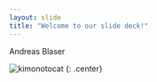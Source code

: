 ```yaml
---
layout: slide
title: "Welcome to our slide deck!"
---
```


Andreas Blaser

![kimonotocat](https://octodex.github.com/images/kimonotocat.png)
{: .center}
